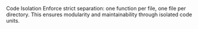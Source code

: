 Code Isolation
Enforce strict separation: one function per file, one file per directory. This ensures modularity and maintainability through isolated code units.